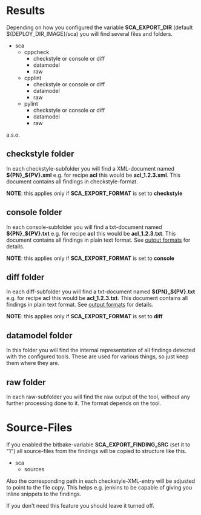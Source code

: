 # Results

Depending on how you configured the variable __SCA_EXPORT_DIR__ (default \${DEPLOY_DIR_IMAGE}/sca) you will find several files and folders.

- sca
  - cppcheck
    - checkstyle or console or diff
    - datamodel
    - raw
  - cpplint
    - checkstyle or console or diff
    - datamodel
    - raw
  - pylint
    - checkstyle or console or diff
    - datamodel
    - raw

a.s.o.

## checkstyle folder

In each checkstyle-subfolder you will find a XML-document named __\${PN}_\${PV}.xml__ e.g. for recipe **acl** this would be **acl_1.2.3.xml**.
This document contains all findings in checkstyle-format.

**NOTE**: this applies only if __SCA_EXPORT_FORMAT__ is set to __checkstyle__

## console folder

In each console-subfolder you will find a txt-document named __\${PN}_\${PV}.txt__ e.g. for recipe **acl** this would be **acl_1.2.3.txt**.
This document contains all findings in plain text format.
See [output formats](output_formats.md) for details.

**NOTE**: this applies only if __SCA_EXPORT_FORMAT__ is set to __console__

## diff folder

In each diff-subfolder you will find a txt-document named __\${PN}_\${PV}.txt__ e.g. for recipe **acl** this would be **acl_1.2.3.txt**.
This document contains all findings in plain text format.
See [output formats](output_formats.md) for details.

**NOTE**: this applies only if __SCA_EXPORT_FORMAT__ is set to __diff__

## datamodel folder

In this folder you will find the internal representation of all findings detected with the configured tools.
These are used for various things, so just keep them where they are.

## raw folder

In each raw-subfolder you will find the raw output of the tool, without any further processing done to it. The format depends on the tool.

# Source-Files

If you enabled the bitbake-variable __SCA_EXPORT_FINDING_SRC__ (set it to "1") all source-files from the findings will be copied to structure like this.

- sca
  - sources

Also the corresponding path in each checkstyle-XML-entry will be adjusted to point to the file copy.
This helps e.g. jenkins to be capable of giving you inline snippets to the findings.

If you don't need this feature you should leave it turned off.

